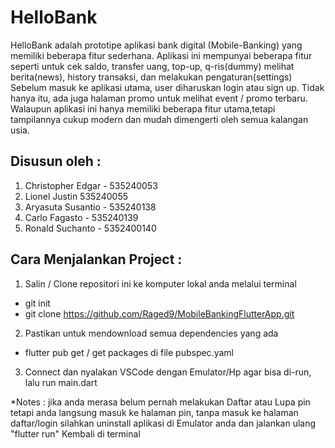 # HelloBank

HelloBank adalah prototipe aplikasi bank digital (Mobile-Banking) yang memiliki beberapa fitur sederhana. Aplikasi ini mempunyai beberapa fitur seperti untuk cek saldo, transfer uang, top-up, q-ris(dummy) melihat berita(news), history transaksi, dan melakukan pengaturan(settings) Sebelum masuk ke aplikasi utama, user diharuskan login atau sign up. Tidak hanya itu, ada juga halaman promo untuk melihat event / promo terbaru. Walaupun aplikasi ini hanya memiliki beberapa fitur utama,tetapi tampilannya cukup modern dan mudah dimengerti oleh semua kalangan usia.

## Disusun oleh :

1. Christopher Edgar - 535240053
2. Lionel Justin 535240055
3. Aryasuta Susantio - 535240138
4. Carlo Fagasto - 535240139
5. Ronald Suchanto - 5352400140

## Cara Menjalankan Project :
1. Salin / Clone repositori ini ke komputer lokal anda melalui terminal
- git init
- git clone https://github.com/Raged9/MobileBankingFlutterApp.git
2. Pastikan untuk mendownload semua dependencies yang ada
- flutter pub get / get packages di file pubspec.yaml
3. Connect dan nyalakan VSCode dengan Emulator/Hp agar bisa di-run, lalu run main.dart

*Notes : jika anda merasa belum pernah melakukan Daftar atau Lupa pin tetapi anda langsung masuk ke halaman pin, tanpa masuk ke halaman daftar/login silahkan uninstall aplikasi di Emulator anda dan jalankan ulang "flutter run" Kembali di terminal
